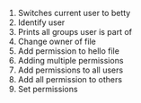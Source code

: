 1. Switches current user to betty
2. Identify user
2. Prints  all groups user is part of
3. Change owner of file
5. Add permission to hello file
6. Adding multiple permissions
7. Add permissions to all users
8. Add all permission to others
9. Set permissions
